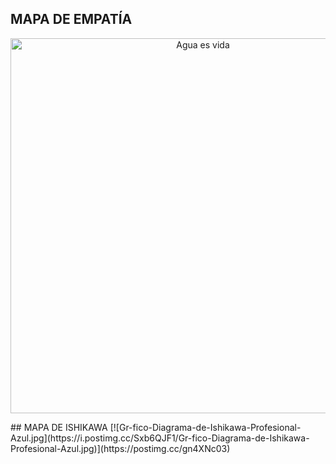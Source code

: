 ## MAPA DE EMPATÍA
<p align="center">
  <img src="https://i.postimg.cc/4d4fCHYB/Presentacion-encuentra-tu-creatividad-papel-azul-3.jpg(https://postimg.cc/Lq7KLXB1)" alt="Agua es vida" width="600px" />
</p>
## MAPA DE ISHIKAWA 
[![Gr-fico-Diagrama-de-Ishikawa-Profesional-Azul.jpg](https://i.postimg.cc/Sxb6QJF1/Gr-fico-Diagrama-de-Ishikawa-Profesional-Azul.jpg)](https://postimg.cc/gn4XNc03)
